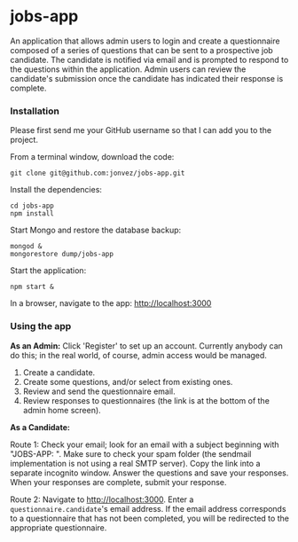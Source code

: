 # jobs-app

An application that allows admin users to login and create a questionnaire composed of a series of questions that can
be sent to a prospective job candidate.  The candidate is notified via email and is prompted to respond to the questions
within the application.  Admin users can review the candidate's submission once the candidate has indicated their
response is complete.

### Installation

Please first send me your GitHub username so that I can add you to the project.

From a terminal window, download the code:
```
git clone git@github.com:jonvez/jobs-app.git
```

Install the dependencies:
```
cd jobs-app
npm install
```

Start Mongo and restore the database backup:
```
mongod &
mongorestore dump/jobs-app
```

Start the application:
```
npm start &
```

In a browser, navigate to the app: [http://localhost:3000](http://localhost:3000)

### Using the app

**As an Admin:** Click 'Register' to set up an account.  Currently anybody can do this; in the real world, of course,
admin access would be managed.

1. Create a candidate.
2. Create some questions, and/or select from existing ones.
3. Review and send the questionnaire email.
4. Review responses to questionnaires (the link is at the bottom of the admin home screen).

**As a Candidate:** 

Route 1: Check your email; look for an email with a subject beginning with "JOBS-APP: ".  Make sure to check
your spam folder (the sendmail implementation is not using a real SMTP server).  Copy the link into a separate incognito
 window. Answer the questions and save your responses.  When your responses are complete, submit your response.

Route 2: Navigate to [http://localhost:3000](http://localhost:3000).  Enter a `questionnaire.candidate`'s email address.  If the email address corresponds to a questionnaire that has not been completed, you will be redirected to the appropriate questionnaire.
